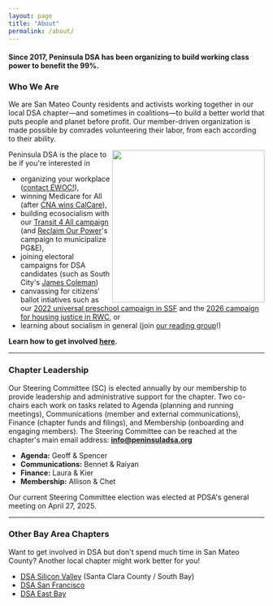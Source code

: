```yaml
---
layout: page
title: "About"
permalink: /about/
---
```


<h4>Since 2017, Peninsula DSA has been organizing to build working class power to benefit the 99%.</h4> 

<h3>Who We Are</h3>

We are San Mateo County residents and activists working together in our local DSA chapter—and sometimes in coalitions—to build a better world that puts people and planet before profit. Our member-driven organization is made possible by comrades volunteering their labor, from each according to their ability.
<br>

<img src="https://peninsuladsa.org/assets/images/PDSA Social at Fieldwork, San Mateo, 2025.05.02.jpg" align="right" height="300" width="">

Peninsula DSA is the place to be if you're interested in 
- organizing your workplace ([contact EWOC!](https://workerorganizing.org/)),
- winning Medicare for All (after [CNA wins CalCare](https://www.nationalnursesunited.org/calcare)),
- building ecosocialism with our [Transit 4 All campaign](https://peninsuladsa.org/public-transit/) (and [Reclaim Our Power](https://reclaimourpowerca.org/)'s campaign to municipalize PG&E),
- joining electoral campaigns for DSA candidates (such as South City's [James Coleman](https://www.ssf.net/Departments/City-Council/Meet-the-City-Council/James-Coleman))
- canvassing for citizens' ballot intiatives such as our [2022 universal preschool campaign in SSF](https://peninsuladsa.org/preschool-for-all/) and the [2026 campaign for housing justice in RWC](https://peninsuladsa.org/housing/), or
- learning about socialism in general (join [our reading group](https://peninsuladsa.org/political-reading/)!)

**Learn how to get involved [here](../get-involved/).**

---

<h3>Chapter Leadership</h3>

Our Steering Committee (SC) is elected annually by our membership to provide leadership and administrative support for the chapter. Two co-chairs each work on tasks related to Agenda (planning and running meetings), Communications (member and external communications), Finance (chapter funds and filings), and Membership (onboarding and engaging members). The Steering Committee can be reached at the chapter's main email address: **info@peninsuladsa.org**

* **Agenda:** Geoff & Spencer
* **Communications:** Bennet & Raiyan
* **Finance:** Laura & Kier
* **Membership:** Allison & Chet

Our current Steering Committee election was elected at PDSA's general meeting on April 27, 2025. 

---

<h3>Other Bay Area Chapters</h3>

Want to get involved in DSA but don't spend much time in San Mateo County? Another local chapter might work better for you!

* [DSA Silicon Valley](https://svdsa.github.io/) (Santa Clara County / South Bay)
* [DSA San Francisco](https://dsasf.org/)
* [DSA East Bay](http://www.eastbaydsa.org/)
